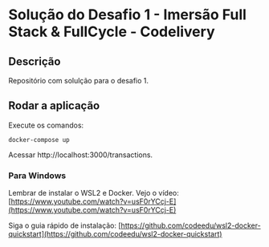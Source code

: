 # Solução do Desafio 1 - Imersão Full Stack & FullCycle - Codelivery

## Descrição

Repositório com solulção para o desafio 1.

## Rodar a aplicação

Execute os comandos:

```
docker-compose up
```

Acessar http://localhost:3000/transactions.

### Para Windows 

Lembrar de instalar o WSL2 e Docker. Vejo o vídeo: [https://www.youtube.com/watch?v=usF0rYCcj-E](https://www.youtube.com/watch?v=usF0rYCcj-E) 

Siga o guia rápido de instalação: [https://github.com/codeedu/wsl2-docker-quickstart](https://github.com/codeedu/wsl2-docker-quickstart) 
